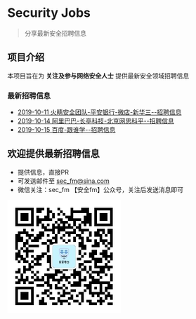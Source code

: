 # Security Jobs

> 分享最新安全招聘信息

## 项目介绍

本项目旨在为 **关注及参与网络安全人士** 提供最新安全领域招聘信息

### 最新招聘信息

- [2019-10-11 火睛安全团队-平安银行-微店-新华三--招聘信息](2019-10-11.md)
- [2019-10-14 阿里巴巴-长亭科技-北京网思科平--招聘信息](2019-10-14.md)
- [2019-10-15 百度-跟谁学--招聘信息](2019-10-15.md)



## 欢迎提供最新招聘信息

- 提供信息，直接PR
- 可发送邮件至 sec_fm@sina.com
- 微信关注：sec_fm 【安全fm】公众号，关注后发送消息即可

![sec_fm](/img/sec_fm.jpg)